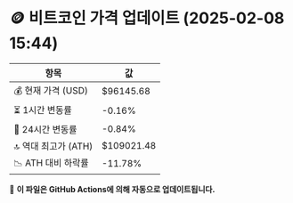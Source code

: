 # 🪙 비트코인 가격 업데이트 (2025-02-08 15:44)

| 항목                | 값 |
|--------------------|----------------|
| 💰 현재 가격 (USD) | $96145.68 |
| ⏳ 1시간 변동률    | -0.16% |
| 📆 24시간 변동률   | -0.84% |
| 🔝 역대 최고가 (ATH) | $109021.48 |
| 📉 ATH 대비 하락률 | -11.78% |

🔄 **이 파일은 GitHub Actions에 의해 자동으로 업데이트됩니다.**
